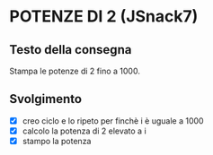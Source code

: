# POTENZE DI 2 (JSnack7)

## Testo della consegna
Stampa le potenze di 2 fino a 1000.

## Svolgimento

- [x] creo ciclo e lo ripeto per finchè i è uguale a 1000
- [x] calcolo la potenza di 2 elevato a i
- [x] stampo la potenza